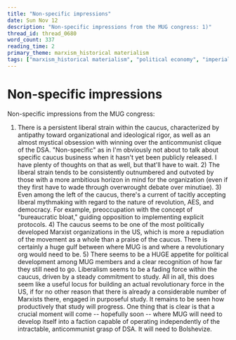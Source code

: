 ```yaml
---
title: "Non-specific impressions"
date: Sun Nov 12
description: "Non-specific impressions from the MUG congress: 1)"
thread_id: thread_0680
word_count: 337
reading_time: 2
primary_theme: marxism_historical materialism
tags: ["marxism_historical materialism", "political economy", "imperialism_colonialism", "covid_public health politics", "organizational theory"]
---
```


# Non-specific impressions

Non-specific impressions from the MUG congress:

1) There is a persistent liberal strain within the caucus, characterized by antipathy toward organizational and ideological rigor, as well as an almost mystical obsession with winning over the anticommunist clique of the DSA. "Non-specific" as in I'm obviously not about to talk about specific caucus business when it hasn't yet been publicly released. I have plenty of thoughts on that as well, but that'll have to wait. 2) The liberal strain tends to be consistently outnumbered and outvoted by those with a more ambitious horizon in mind for the organization (even if they first have to wade through overwrought debate over minutiae). 3) Even among the left of the caucus, there's a current of tacitly accepting liberal mythmaking with regard to the nature of revolution, AES, and democracy. For example, preoccupation with the concept of "bureaucratic bloat," guiding opposition to implementing explicit protocols. 4) The caucus seems to be one of the most politically developed Marxist organizations in the US, which is more a repudiation of the movement as a whole than a praise of the caucus. There is certainly a huge gulf between where MUG is and where a revolutionary org would need to be. 5) There seems to be a HUGE appetite for political development among MUG members and a clear recognition of how far they still need to go. Liberalism seems to be a fading force within the caucus, driven by a steady commitment to study. All in all, this does seem like a useful locus for building an actual revolutionary force in the US, if for no other reason that there is already a considerable number of Marxists there, engaged in purposeful study. It remains to be seen how productively that study will progress. One thing that is clear is that a crucial moment will come -- hopefully soon -- where MUG will need to develop itself into a faction capable of operating independently of the intractable, anticommunist grasp of DSA. It will need to Bolshevize.
